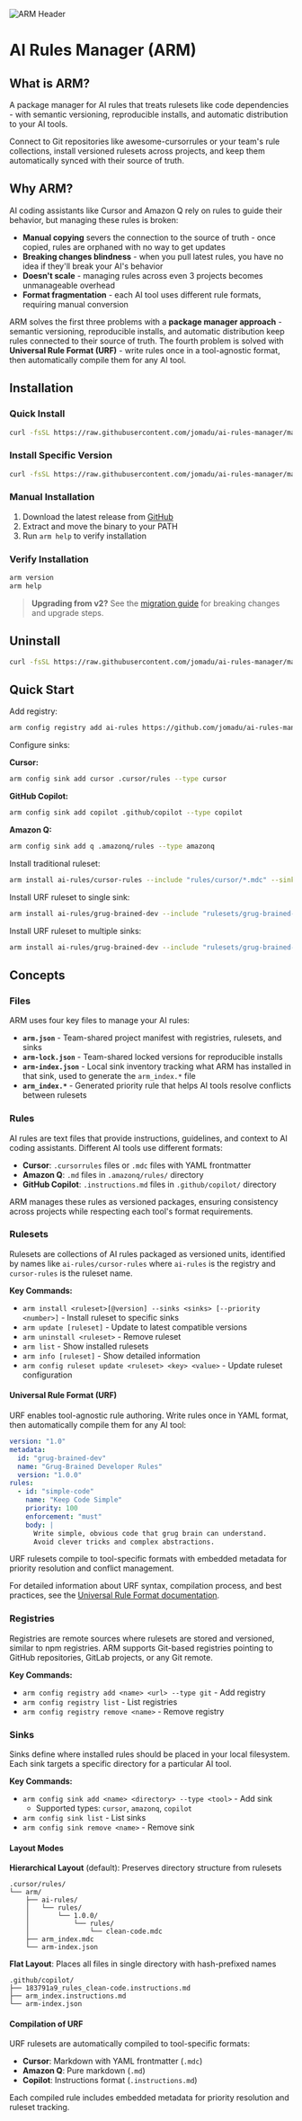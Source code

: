 ![ARM Header](assets/header.png)

# AI Rules Manager (ARM)

## What is ARM?

A package manager for AI rules that treats rulesets like code dependencies - with semantic versioning, reproducible installs, and automatic distribution to your AI tools.

Connect to Git repositories like awesome-cursorrules or your team's rule collections, install versioned rulesets across projects, and keep them automatically synced with their source of truth.

## Why ARM?

AI coding assistants like Cursor and Amazon Q rely on rules to guide their behavior, but managing these rules is broken:

- **Manual copying** severs the connection to the source of truth - once copied, rules are orphaned with no way to get updates
- **Breaking changes blindness** - when you pull latest rules, you have no idea if they'll break your AI's behavior
- **Doesn't scale** - managing rules across even 3 projects becomes unmanageable overhead
- **Format fragmentation** - each AI tool uses different rule formats, requiring manual conversion

ARM solves the first three problems with a **package manager approach** - semantic versioning, reproducible installs, and automatic distribution keep rules connected to their source of truth. The fourth problem is solved with **Universal Rule Format (URF)** - write rules once in a tool-agnostic format, then automatically compile them for any AI tool.

## Installation

### Quick Install

```bash
curl -fsSL https://raw.githubusercontent.com/jomadu/ai-rules-manager/main/scripts/install.sh | bash
```

### Install Specific Version

```bash
curl -fsSL https://raw.githubusercontent.com/jomadu/ai-rules-manager/main/scripts/install.sh | bash -s v1.0.0
```

### Manual Installation

1. Download the latest release from [GitHub](https://github.com/jomadu/ai-rules-manager/releases)
2. Extract and move the binary to your PATH
3. Run `arm help` to verify installation

### Verify Installation

```bash
arm version
arm help
```

> **Upgrading from v2?** See the [migration guide](docs/migration-v2-to-v3.md) for breaking changes and upgrade steps.

## Uninstall

```bash
curl -fsSL https://raw.githubusercontent.com/jomadu/ai-rules-manager/main/scripts/uninstall.sh | bash
```

## Quick Start

Add registry:
```bash
arm config registry add ai-rules https://github.com/jomadu/ai-rules-manager-sample-git-registry --type git
```

Configure sinks:

**Cursor:**
```bash
arm config sink add cursor .cursor/rules --type cursor
```

**GitHub Copilot:**
```bash
arm config sink add copilot .github/copilot --type copilot
```

**Amazon Q:**
```bash
arm config sink add q .amazonq/rules --type amazonq
```

Install traditional ruleset:
```bash
arm install ai-rules/cursor-rules --include "rules/cursor/*.mdc" --sinks cursor
```

Install URF ruleset to single sink:
```bash
arm install ai-rules/grug-brained-dev --include "rulesets/grug-brained-dev.yml" --sinks cursor
```

Install URF ruleset to multiple sinks:
```bash
arm install ai-rules/grug-brained-dev --include "rulesets/grug-brained-dev.yml" --sinks cursor,copilot,q
```

## Concepts

### Files

ARM uses four key files to manage your AI rules:

- **`arm.json`** - Team-shared project manifest with registries, rulesets, and sinks
- **`arm-lock.json`** - Team-shared locked versions for reproducible installs
- **`arm-index.json`** - Local sink inventory tracking what ARM has installed in that sink, used to generate the `arm_index.*` file
- **`arm_index.*`** - Generated priority rule that helps AI tools resolve conflicts between rulesets

### Rules

AI rules are text files that provide instructions, guidelines, and context to AI coding assistants. Different AI tools use different formats:

- **Cursor**: `.cursorrules` files or `.mdc` files with YAML frontmatter
- **Amazon Q**: `.md` files in `.amazonq/rules/` directory
- **GitHub Copilot**: `.instructions.md` files in `.github/copilot/` directory

ARM manages these rules as versioned packages, ensuring consistency across projects while respecting each tool's format requirements.

### Rulesets

Rulesets are collections of AI rules packaged as versioned units, identified by names like `ai-rules/cursor-rules` where `ai-rules` is the registry and `cursor-rules` is the ruleset name.

**Key Commands:**
- `arm install <ruleset>[@version] --sinks <sinks> [--priority <number>]` - Install ruleset to specific sinks
- `arm update [ruleset]` - Update to latest compatible versions
- `arm uninstall <ruleset>` - Remove ruleset
- `arm list` - Show installed rulesets
- `arm info [ruleset]` - Show detailed information
- `arm config ruleset update <ruleset> <key> <value>` - Update ruleset configuration

#### Universal Rule Format (URF)

URF enables tool-agnostic rule authoring. Write rules once in YAML format, then automatically compile them for any AI tool:

```yaml
version: "1.0"
metadata:
  id: "grug-brained-dev"
  name: "Grug-Brained Developer Rules"
  version: "1.0.0"
rules:
  - id: "simple-code"
    name: "Keep Code Simple"
    priority: 100
    enforcement: "must"
    body: |
      Write simple, obvious code that grug brain can understand.
      Avoid clever tricks and complex abstractions.
```

URF rulesets compile to tool-specific formats with embedded metadata for priority resolution and conflict management.

For detailed information about URF syntax, compilation process, and best practices, see the [Universal Rule Format documentation](docs/universal-rule-format.md).

### Registries

Registries are remote sources where rulesets are stored and versioned, similar to npm registries. ARM supports Git-based registries pointing to GitHub repositories, GitLab projects, or any Git remote.

**Key Commands:**
- `arm config registry add <name> <url> --type git` - Add registry
- `arm config registry list` - List registries
- `arm config registry remove <name>` - Remove registry

### Sinks

Sinks define where installed rules should be placed in your local filesystem. Each sink targets a specific directory for a particular AI tool.

**Key Commands:**
- `arm config sink add <name> <directory> --type <tool>` - Add sink
  - Supported types: `cursor`, `amazonq`, `copilot`
- `arm config sink list` - List sinks
- `arm config sink remove <name>` - Remove sink

#### Layout Modes

**Hierarchical Layout** (default): Preserves directory structure from rulesets
```
.cursor/rules/
└── arm/
    ├── ai-rules/
    │   └── rules/
    │       └── 1.0.0/
    │           └── rules/
    │               └── clean-code.mdc
    ├── arm_index.mdc
    └── arm-index.json
```

**Flat Layout**: Places all files in single directory with hash-prefixed names
```
.github/copilot/
├── 183791a9_rules_clean-code.instructions.md
├── arm_index.instructions.md
└── arm-index.json
```

#### Compilation of URF

URF rulesets are automatically compiled to tool-specific formats:

- **Cursor**: Markdown with YAML frontmatter (`.mdc`)
- **Amazon Q**: Pure markdown (`.md`)
- **Copilot**: Instructions format (`.instructions.md`)

Each compiled rule includes embedded metadata for priority resolution and ruleset tracking.
